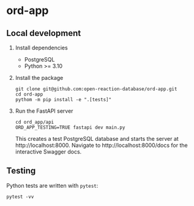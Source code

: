 # ord-app

## Local development

1. Install dependencies

   * PostgreSQL
   * Python >= 3.10

2. Install the package

    ```shell
    git clone git@github.com:open-reaction-database/ord-app.git
    cd ord-app
    pythom -m pip install -e ".[tests]"
    ```

3. Run the FastAPI server

    ```shell
    cd ord_app/api
    ORD_APP_TESTING=TRUE fastapi dev main.py
    ```
    
    This creates a test PostgreSQL database and starts the server at http://localhost:8000. Navigate to
    http://localhost:8000/docs for the interactive Swagger docs.

## Testing

Python tests are written with `pytest`:

```shell
pytest -vv
```
